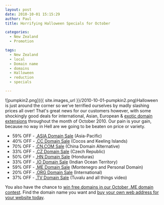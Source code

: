```yaml
---
layout: post
date: 2010-10-01 15:15:29
author: Paul
title: Horrifying Halloween Specials for October

categories:
  - New Zealand
  - Promotion

tags:
  - New Zealand
  - local
  - Domain name
  - domains
  - Halloween
  - reduction
  - specials

---
```


![pumpkin2.png]({{ site.images_url }}/2010-10-01-pumpkin2.png)Halloween is just around the corner so we've terrified ourselves by madly slashing prices all over! That's great news for our customers however, with some shockingly good 
deals for international, Asian, European & [exotic domain extensions](https://iwantmyname.co.nz/domains/domain-name-registration-list-of-extensions) 
throughout the month of October 2010. Our pain is your gain, because no way in Hell are we going to be beaten on price or variety.

*   59% OFF - [.ASIA
 Domain Sale](https://iwantmyname.co.nz/domains/asia-domain-name-registration-for-asia) (Asia-Pacific)
*   40% OFF - [.CC
 Domain Sale](https://iwantmyname.co.nz/domains/cc-domain-name-registration-for-cocos-keeling-islands) (Cocos and Keeling Islands)
*   70% OFF - [.CN.COM Sale](https://iwantmyname.co.nz/domains/cn.com-chinese-domain-name-registration-for-china) (China Domain Alternative)
*   33% OFF - [.CZ
 Domain Sale](https://iwantmyname.co.nz/domains/cz-domain-name-registration-for-czech-republic) (Czech Republic)
*   50% OFF - [.HN
 Domain Sale](https://iwantmyname.co.nz/domains/hn-honduran-domain-name-registration-for-honduras) (Honduras)
*   33% OFF - [.IO
 Domain Sale](https://iwantmyname.co.nz/domains/io-domain-name-registration-for-british-indian-ocean-territory) (Indian Ocean Territory)
*   59% OFF - [.ME
 Domain Sale](https://iwantmyname.co.nz/domains/me-montenegrean-domain-name-registration-for-montenegro) (Montenegro and Personal Domain)
*   20% OFF - [.ORG
 Domain Sale](https://iwantmyname.co.nz/domains/org-domain-name-registration-for-organisation) (International)
*   37% OFF - [.TV
 Domain Sale](https://iwantmyname.co.nz/domains/tv-tuvaluan-domain-name-registration-for-tuvalu) (Tuvalu and all things video)

You also have the chance to [win free domains in our 
October .ME domain contest](https://iwantmyname.co.nz/win-free-domain). Find the domain name you want and [buy your own web address for your website 
today](https://iwantmyname.co.nz/).


